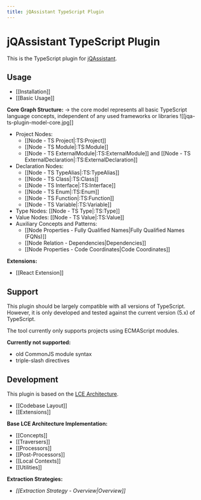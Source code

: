 ```yaml
---
title: jQAssistant TypeScript Plugin
---
```

# jQAssistant TypeScript Plugin

This is the TypeScript plugin for [jQAssistant](https://jqassistant.org).
## Usage
- [[Installation]]
- [[Basic Usage]]

**Core Graph Structure:**
-> the core model represents all basic TypeScript language concepts, independent of any used frameworks or libraries
![[jqa-ts-plugin-model-core.jpg]]
- Project Nodes:
	- [[Node - TS Project|:TS:Project]]
	- [[Node - TS Module|:TS:Module]]
	- [[Node - TS ExternalModule|:TS:ExternalModule]] and [[Node - TS ExternalDeclaration|:TS:ExternalDeclaration]]
- Declaration Nodes:
	- [[Node - TS TypeAlias|:TS:TypeAlias]]
	- [[Node - TS Class|:TS:Class]]
	- [[Node - TS Interface|:TS:Interface]]
	- [[Node - TS Enum|:TS:Enum]]
	- [[Node - TS Function|:TS:Function]]
	- [[Node - TS Variable|:TS:Variable]]
- Type Nodes: [[Node - TS Type|:TS:Type]]
- Value Nodes: [[Node - TS Value|:TS:Value]]
- Auxiliary Concepts and Patterns:
	- [[Node Properties - Fully Qualified Names|Fully Qualified Names (FQNs)]]
	- [[Node Relation - Dependencies|Dependencies]]
	- [[Node Properties - Code Coordinates|Code Coordinates]]

**Extensions:**
- [[React Extension]]

## Support  
This plugin should be largely compatible with all versions of TypeScript.  
However, it is only developed and tested against the current version (5.x) of TypeScript.  
  
The tool currently only supports projects using ECMAScript modules.  
  
**Currently not supported:**  
- old CommonJS module syntax  
- triple-slash directives

## Development
This plugin is based on the [LCE Architecture](https://jqassistant-plugin.github.io/jqassistant-lce-docs/).
- [[Codebase Layout]]
- [[Extensions]]

**Base LCE Architecture Implementation:**
- [[Concepts]]
- [[Traversers]]
- [[Processors]]
- [[Post-Processors]]
- [[Local Contexts]]
- [[Utilities]]

**Extraction Strategies:**
- *[[Extraction Strategy - Overview|Overview]]*